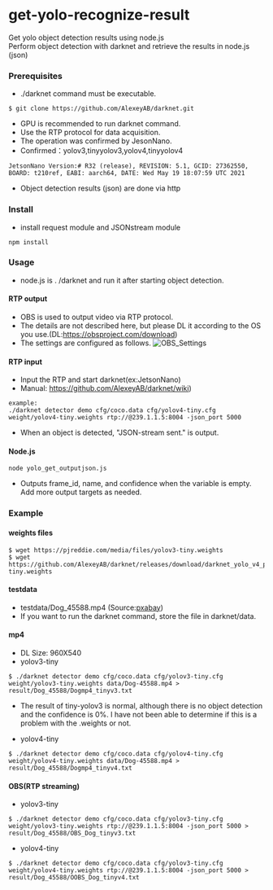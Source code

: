 # get-yolo-recognize-result
Get yolo object detection results using node.js  
Perform object detection with darknet and retrieve the results in node.js (json)

### Prerequisites
* ./darknet command must be executable.
```
$ git clone https://github.com/AlexeyAB/darknet.git
```
* GPU is recommended to run darknet command.
* Use the RTP protocol for data acquisition.
* The operation was confirmed by JesonNano.
* Confirmed：yolov3,tinyyolov3,yolov4,tinyyolov4
```
JetsonNano Version:# R32 (release), REVISION: 5.1, GCID: 27362550, BOARD: t210ref, EABI: aarch64, DATE: Wed May 19 18:07:59 UTC 2021
```
* Object detection results (json) are done via http

### Install  
* install request module and JSONstream module
```
npm install
```

### Usage
* node.js is . /darknet and run it after starting object detection.
#### RTP output
* OBS is used to output video via RTP protocol.
* The details are not described here, but please DL it according to the OS you use.(DL:https://obsproject.com/download)
* The settings are configured as follows.
![OBS_Settings](https://user-images.githubusercontent.com/33836132/128598900-4ec94a66-0d53-47aa-b427-408537e60da3.jpg)
#### RTP input 
* Input the RTP and start darknet(ex:JetsonNano)
* Manual: https://github.com/AlexeyAB/darknet/wiki)
```
example:
./darknet detector demo cfg/coco.data cfg/yolov4-tiny.cfg weight/yolov4-tiny.weights rtp://@239.1.1.5:8004 -json_port 5000
```
* When an object is detected, "JSON-stream sent." is output.
#### Node.js
```
node yolo_get_outputjson.js
```
* Outputs frame_id, name, and confidence when the variable is empty. Add more output targets as needed.

### Example  
#### weights files  
```
$ wget https://pjreddie.com/media/files/yolov3-tiny.weights
$ wget https://github.com/AlexeyAB/darknet/releases/download/darknet_yolo_v4_pre/yolov4-tiny.weights
```
#### testdata
* testdata/Dog_45588.mp4  (Source:[pxabay](https://pixabay.com/ja/videos/%E7%8A%AC-%E3%83%91%E3%82%B0-%E5%8B%95%E7%89%A9-%E3%83%9A%E3%83%83%E3%83%88-45588/))
* If you want to run the darknet command, store the file in darknet/data.

#### mp4
* DL Size: 960X540
* yolov3-tiny
```
$ ./darknet detector demo cfg/coco.data cfg/yolov3-tiny.cfg weight/yolov3-tiny.weights data/Dog-45588.mp4 > result/Dog_45588/Dogmp4_tinyv3.txt
```
* The result of tiny-yolov3 is normal, although there is no object detection and the confidence is 0%.
I have not been able to determine if this is a problem with the .weights or not.

* yolov4-tiny
```
$ ./darknet detector demo cfg/coco.data cfg/yolov4-tiny.cfg weight/yolov4-tiny.weights data/Dog-45588.mp4 > result/Dog_45588/Dogmp4_tinyv4.txt
```

#### OBS(RTP streaming)
* yolov3-tiny

```
$ ./darknet detector demo cfg/coco.data cfg/yolov3-tiny.cfg weight/yolov3-tiny.weights rtp://@239.1.1.5:8004 -json_port 5000 > result/Dog_45588/OBS_Dog_tinyv3.txt
```
 
* yolov4-tiny 

```
$ ./darknet detector demo cfg/coco.data cfg/yolov3-tiny.cfg weight/yolov4-tiny.weights rtp://@239.1.1.5:8004 -json_port 5000 > result/Dog_45588/OOBS_Dog_tinyv4.txt
```




